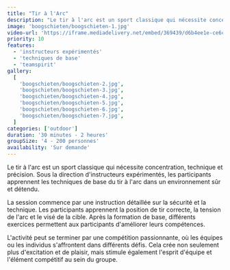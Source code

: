 ```yaml
---
title: "Tir à l'Arc"
description: "Le tir à l'arc est un sport classique qui nécessite concentration, technique et précision."
image: 'boogschieten/boogschieten-1.jpg'
video-url: 'https://iframe.mediadelivery.net/embed/369439/d6b4ee1e-ce6c-4497-b7ed-dbabbcd10e10'
priority: 10
features:
  - 'instructeurs expérimentés'
  - 'techniques de base'
  - 'teamspirit'
gallery:
  [
    'boogschieten/boogschieten-2.jpg',
    'boogschieten/boogschieten-3.jpg',
    'boogschieten/boogschieten-4.jpg',
    'boogschieten/boogschieten-5.jpg',
    'boogschieten/boogschieten-6.jpg',
    'boogschieten/boogschieten-7.jpg',
  ]
categories: ['outdoor']
duration: '30 minutes - 2 heures'
groupSize: '4 - 200 personnes'
availability: 'Sur demande'
---
```


Le tir à l'arc est un sport classique qui nécessite concentration, technique et précision. Sous la direction d'instructeurs expérimentés, les participants apprennent les techniques de base du tir à l'arc dans un environnement sûr et détendu.

La session commence par une instruction détaillée sur la sécurité et la technique. Les participants apprennent la position de tir correcte, la tension de l'arc et le visé de la cible. Après la formation de base, différents exercices permettent aux participants d'améliorer leurs compétences.

L'activité peut se terminer par une compétition passionnante, où les équipes ou les individus s'affrontent dans différents défis. Cela crée non seulement plus d'excitation et de plaisir, mais stimule également l'esprit d'équipe et l'élément compétitif au sein du groupe.

